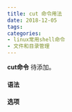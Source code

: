 ```yaml
---
title: cut 命令用法
date: 2018-12-05
tags:
categories: 
- linux常用shell命令
- 文件和目录管理
---
```

**cut命令** 待添加。
<!-- more --> 
#### **语法**


#### **选项**
